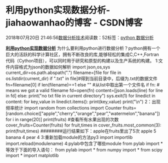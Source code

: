 
# 利用python实现数据分析​​​​​​​ - jiahaowanhao的博客 - CSDN博客


2018年07月20日 21:46:56[数据分析技术](https://me.csdn.net/jiahaowanhao)阅读数：52标签：[python																](https://so.csdn.net/so/search/s.do?q=python&t=blog)[数据分析																](https://so.csdn.net/so/search/s.do?q=数据分析&t=blog)[
							](https://so.csdn.net/so/search/s.do?q=python&t=blog)


**[利用python实现数据分析](http://cda.pinggu.org/view/26146.html)**
为什么要利用python进行数据分析？python拥有一个巨大的活跃的科学计算社区，拥有不断改良的库,能够轻松的集成C,C++,Fortran代码（Cython项目），可以同时用于研究和原型的构建以及生产系统的构建。
1:文件内容格式为json的数据如何解析
import json,os,sys
current_dir=os.path.abspath(".")
filename=[file for file in os.listdir(current_dir) if ".txt" in file]\#得到当前目录中，后缀为.txt的数据文件
fn=filename[0] if len(filename)==1 else "" \#从list中取出第一个文件名
if fn: \# means we got a valid filename
fd=open(fn)
content=[json.loads(line) for line in fd]
else:
print("no txt file in current directory")
sys.exit(1)
for linedict in content:
for key,value in linedict.items():
print(key,value)
print("\n")
2：出现频率统计
import random
from collections import Counter
fruits=[random.choice(["apple","cherry","orange","pear","watermelon","banana"]) for i in range(20)]
print(fruits) \#查看所有水果出现的次数
cover_fruits=Counter(fruits)
for fruit,times in cover_fruits.most_common(3):
print(fruit,times)
\#\#\#\#\#\#\#\#运行结果如下：apple在fruits里出了5次
apple 5
banana 4
pear 4
3:重新加载module的方法py3
import importlib
import.reload(modulename)
4:pylab中包含了哪些module
from pylab import *
等效于下面的导入语句：
from pylab import *
from numpy import *
from scipy import *
import matplotlib

